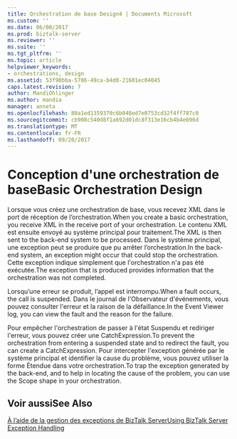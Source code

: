 ```yaml
---
title: Orchestration de base Design4 | Documents Microsoft
ms.custom: ''
ms.date: 06/08/2017
ms.prod: biztalk-server
ms.reviewer: ''
ms.suite: ''
ms.tgt_pltfrm: ''
ms.topic: article
helpviewer_keywords:
- orchestrations, design
ms.assetid: 53f90bba-5786-49ca-b4d0-21601ec04045
caps.latest.revision: 7
author: MandiOhlinger
ms.author: mandia
manager: anneta
ms.openlocfilehash: 80a1ed1359370c6b048ed7e0753cd32f4ff787c0
ms.sourcegitcommit: cb908c540d8f1a692d01dc8f313e16cb4b4e696d
ms.translationtype: MT
ms.contentlocale: fr-FR
ms.lasthandoff: 09/20/2017
---
```

# <a name="basic-orchestration-design"></a><span data-ttu-id="108f1-102">Conception d'une orchestration de base</span><span class="sxs-lookup"><span data-stu-id="108f1-102">Basic Orchestration Design</span></span>
<span data-ttu-id="108f1-103">Lorsque vous créez une orchestration de base, vous recevez XML dans le port de réception de l’orchestration.</span><span class="sxs-lookup"><span data-stu-id="108f1-103">When you create a basic orchestration, you receive XML in the receive port of your orchestration.</span></span> <span data-ttu-id="108f1-104">Le contenu XML est ensuite envoyé au système principal pour traitement.</span><span class="sxs-lookup"><span data-stu-id="108f1-104">The XML is then sent to the back-end system to be processed.</span></span> <span data-ttu-id="108f1-105">Dans le système principal, une exception peut se produire que pu arrêter l’orchestration.</span><span class="sxs-lookup"><span data-stu-id="108f1-105">In the back-end system, an exception might occur that could stop the orchestration.</span></span> <span data-ttu-id="108f1-106">Cette exception indique simplement que l'orchestration n'a pas été exécutée.</span><span class="sxs-lookup"><span data-stu-id="108f1-106">The exception that is produced provides information that the orchestration was not completed.</span></span>  
  
 <span data-ttu-id="108f1-107">Lorsqu’une erreur se produit, l’appel est interrompu.</span><span class="sxs-lookup"><span data-stu-id="108f1-107">When a fault occurs, the call is suspended.</span></span> <span data-ttu-id="108f1-108">Dans le journal de l'Observateur d'événements, vous pouvez consulter l'erreur et la raison de la défaillance.</span><span class="sxs-lookup"><span data-stu-id="108f1-108">In the Event Viewer log, you can view the fault and the reason for the failure.</span></span>  
  
 <span data-ttu-id="108f1-109">Pour empêcher l'orchestration de passer à l'état Suspendu et rediriger l'erreur, vous pouvez créer une CatchExpression.</span><span class="sxs-lookup"><span data-stu-id="108f1-109">To prevent the orchestration from entering a suspended state and to redirect the fault, you can create a CatchExpression.</span></span> <span data-ttu-id="108f1-110">Pour intercepter l'exception générée par le système principal et identifier la cause du problème, vous pouvez utiliser la forme Étendue dans votre orchestration.</span><span class="sxs-lookup"><span data-stu-id="108f1-110">To trap the exception generated by the back-end, and to help in locating the cause of the problem, you can use the Scope shape in your orchestration.</span></span>  
  
## <a name="see-also"></a><span data-ttu-id="108f1-111">Voir aussi</span><span class="sxs-lookup"><span data-stu-id="108f1-111">See Also</span></span>  
 [<span data-ttu-id="108f1-112">À l’aide de la gestion des exceptions de BizTalk Server</span><span class="sxs-lookup"><span data-stu-id="108f1-112">Using BizTalk Server Exception Handling</span></span>](../core/using-biztalk-server-exception-handling4.md)